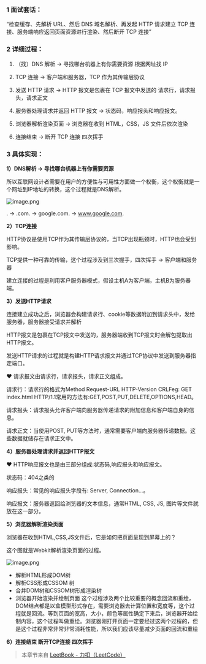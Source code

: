 ### 1 面试套话：
“检查缓存、先解析 URL、然后 DNS 域名解析、再发起 HTTP 请求建立 TCP 连接、服务端响应返回页面资源进行渲染、然后断开 TCP 连接”

### 2 详细过程：
1. （找）DNS 解析 -> 寻找哪台机器上有你需要资源 根据网址找 IP

2. TCP 连接 -> 客户端和服务器，TCP 作为其传输层协议

3. 发送 HTTP 请求 -> HTTP 报文是包裹在 TCP 报文中发送的 请求行，请求报头，请求正文

4. 服务器处理请求并返回 HTTP 报文 -> 状态码，响应报头和响应报文。

5. 浏览器解析渲染页面 -> 浏览器在收到 HTML，CSS，JS 文件后依次渲染

6. 连接结束 -> 断开 TCP 连接 四次挥手
### 3 具体实现：
**1）DNS解析 -> 寻找哪台机器上有你需要资源**

所以互联网设计者需要在用户的方便性与可用性方面做一个权衡，这个权衡就是一个网址到IP地址的转换，这个过程就是DNS解析。

![image.png](https://pic.leetcode.cn/1670844985-KwyLVm-image.png)

. -> .com. -> google.com. -> www.google.com.

**2）TCP连接**

HTTP协议是使用TCP作为其传输层协议的，当TCP出现瓶颈时，HTTP也会受到影响。

TCP提供一种可靠的传输，这个过程涉及到三次握手，四次挥手 -> 客户端和服务器

建立连接的过程是利用客户服务器模式，假设主机A为客户端，主机B为服务器端。

**3）发送HTTP请求**

连接建立成功之后，浏览器会构建请求行、cookie等数据附加到请求头中，发给服务器，服务器接受请求并解析

HTTP报文是包裹在TCP报文中发送的，服务器端收到TCP报文时会解包提取出HTTP报文。

发送HTTP请求的过程就是构建HTTP请求报文并通过TCP协议中发送到服务器指定端口。

♥ 请求报文由请求行，请求报头，请求正文组成。

请求行：请求行的格式为Method Request-URL HTTP-Version CRLFeg: GET index.html HTTP/1.1常用的方法有:GET,POST,PUT,DELETE,OPTIONS,HEAD。

请求报头：请求报头允许客户端向服务器传递请求的附加信息和客户端自身的信息。

请求正文：当使用POST, PUT等方法时，通常需要客户端向服务器传递数据。这些数据就储存在请求正文中。

**4）服务器处理请求并返回HTTP报文**

♥ HTTP响应报文也是由三部分组成:状态码,响应报头和响应报文。

状态码：404之类的

响应报头：常见的响应报头字段有: Server, Connection...。

响应报文：服务器返回给浏览器的文本信息，通常HTML, CSS, JS, 图片等文件就放在这一部分。

**5）浏览器解析渲染页面**

浏览器在收到HTML,CSS,JS文件后，它是如何把页面呈现到屏幕上的？



这个图就是Webkit解析渲染页面的过程。

![image.png](https://pic.leetcode.cn/1670845043-iKjfJh-image.png)

- 解析HTML形成DOM树
- 解析CSS形成CSSOM 树
- 合并DOM树和CSSOM树形成渲染树
- 浏览器开始渲染并绘制页面 这个过程涉及两个比较重要的概念回流和重绘，DOM结点都是以盒模型形式存在，需要浏览器去计算位置和宽度等，这个过程就是回流。等到页面的宽高，大小，颜色等属性确定下来后，浏览器开始绘制内容，这个过程叫做重绘。浏览器刚打开页面一定要经过这两个过程的，但是这个过程非常非常非常消耗性能，所以我们应该尽量减少页面的回流和重绘

**6）连接结束 断开TCP连接 四次挥手**





> 本章节来自 [LeetBook - 力扣（LeetCode）](https://leetcode.cn/leetbook)